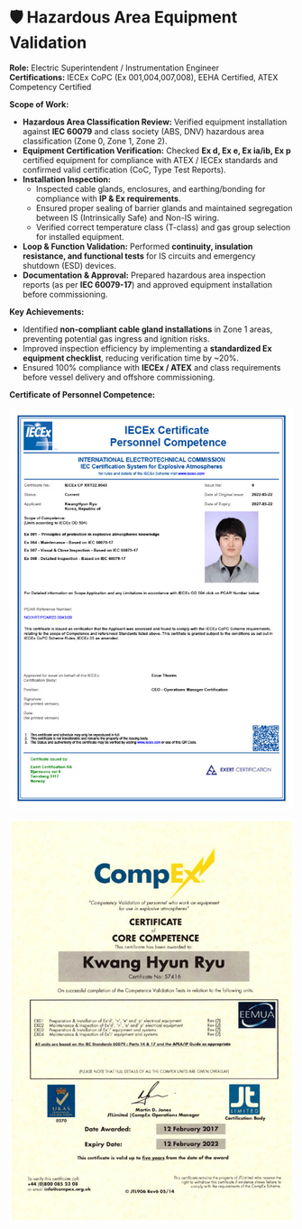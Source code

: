 # 🛡️ Hazardous Area Equipment Validation  
**Role:** Electric Superintendent / Instrumentation Engineer  
**Certifications:** IECEx CoPC (Ex 001,004,007,008), EEHA Certified, ATEX Competency Certified  

**Scope of Work:**  
- **Hazardous Area Classification Review:** Verified equipment installation against **IEC 60079** and class society (ABS, DNV) hazardous area classification (Zone 0, Zone 1, Zone 2).  
- **Equipment Certification Verification:** Checked **Ex d, Ex e, Ex ia/ib, Ex p** certified equipment for compliance with ATEX / IECEx standards and confirmed valid certification (CoC, Type Test Reports).  
- **Installation Inspection:**  
  - Inspected cable glands, enclosures, and earthing/bonding for compliance with **IP & Ex requirements**.  
  - Ensured proper sealing of barrier glands and maintained segregation between IS (Intrinsically Safe) and Non-IS wiring.  
  - Verified correct temperature class (T-class) and gas group selection for installed equipment.  
- **Loop & Function Validation:** Performed **continuity, insulation resistance, and functional tests** for IS circuits and emergency shutdown (ESD) devices.  
- **Documentation & Approval:** Prepared hazardous area inspection reports (as per **IEC 60079-17**) and approved equipment installation before commissioning.  

**Key Achievements:**  
- Identified **non-compliant cable gland installations** in Zone 1 areas, preventing potential gas ingress and ignition risks.  
- Improved inspection efficiency by implementing a **standardized Ex equipment checklist**, reducing verification time by ~20%.  
- Ensured 100% compliance with **IECEx / ATEX** and class requirements before vessel delivery and offshore commissioning.  

**Certificate of Personnel Competence:**

<p align="center">
  <img src="/Hazardous_Area_Inspection/images/1756087923666-56b1e666-ba4e-4f9e-8aad-c6ef7b46b6a10043_000_1.jpg" alt="Switchboard" width="600">
</p>

<p align="center">
  <img src="/Hazardous_Area_Inspection/images/1756088162445-5e8f5343-50c4-4286-ab12-c1ecd3cd869a_1.jpg" alt="Switchboard" width="600">
</p>
